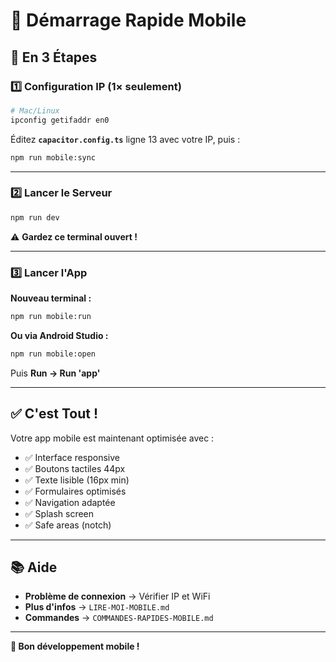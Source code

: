 # 🚀 Démarrage Rapide Mobile

## 🎯 En 3 Étapes

### 1️⃣ Configuration IP (1× seulement)

```bash
# Mac/Linux
ipconfig getifaddr en0
```

Éditez **`capacitor.config.ts`** ligne 13 avec votre IP, puis :

```bash
npm run mobile:sync
```

---

### 2️⃣ Lancer le Serveur

```bash
npm run dev
```

⚠️ **Gardez ce terminal ouvert !**

---

### 3️⃣ Lancer l'App

**Nouveau terminal :**

```bash
npm run mobile:run
```

**Ou via Android Studio :**

```bash
npm run mobile:open
```

Puis **Run → Run 'app'**

---

## ✅ C'est Tout !

Votre app mobile est maintenant optimisée avec :

- ✅ Interface responsive
- ✅ Boutons tactiles 44px
- ✅ Texte lisible (16px min)
- ✅ Formulaires optimisés
- ✅ Navigation adaptée
- ✅ Splash screen
- ✅ Safe areas (notch)

---

## 📚 Aide

- **Problème de connexion** → Vérifier IP et WiFi
- **Plus d'infos** → `LIRE-MOI-MOBILE.md`
- **Commandes** → `COMMANDES-RAPIDES-MOBILE.md`

---

**🎊 Bon développement mobile !**


